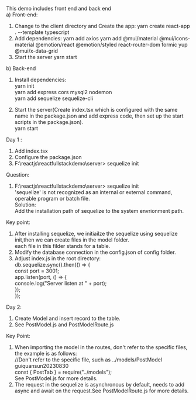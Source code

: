 This demo includes front end and back end</br>
a) Front-end:</br>

1.  Change to the client directory and Create the app:
    yarn create react-app . --template typescript
2.  Add dependencies:
    yarn add axios
    yarn add @mui/material @mui/icons-material @emotion/react @emotion/styled react-router-dom formic yup @mui/x-data-grid
3.  Start the server
    yarn start

b) Back-end </br>

1. Install dependencies: </br>
   yarn init </br>
   yarn add express cors mysql2 nodemon </br>
   yarn add sequelize sequelize-cli </br>

2. Start the server(Create index.tsx which is configured with the same name in the package.json and add express code, then set up the start scripts in the package.json). </br>
   yarn start </br>

Day 1 : </br>

1. Add index.tsx </br>
2. Configure the package.json </br>
3. F:\reactjs\reactfullstackdemo\server> sequelize init </br>

Question: </br>

1. F:\reactjs\reactfullstackdemo\server> sequelize init </br>
   'sequelize' is not recognized as an internal or external command, operable program or batch file. </br>
   Solution: </br>
   Add the installation path of sequelize to the system envrionment path.</br>

Key point:

1. After installing sequelize, we initiailze the sequelize using sequelize init,then we can create files in the model folder. </br>
   each file in this filder stands for a table. </br>
2. Modify the database connection in the config.json of config folder.</br>
3. Adjust index.js in the root directory:</br>
   db.sequelize.sync().then(() => {</br>
   const port = 3001;</br>
   app.listen(port, () => {</br>
   console.log("Server listen at " + port);</br>
   });</br>
   });</br>

Day 2:

1. Create Model and insert record to the table.</br>
2. See PostModel.js and PostModelRoute.js</br>

Key Point:

1. When importing the model in the routes, don't refer to the specific files, the example is as follows:</br>
   //Don't refer to the specific file, such as ../models/PostModel guiquansun20230830</br>
   const { PostTab } = require("../models");</br>
   See PostModel.js for more details.</br>
2. The request in the sequelize is asynchronous by default, needs to add async and await on the request.See PostModelRoute.js for more details.</br>
